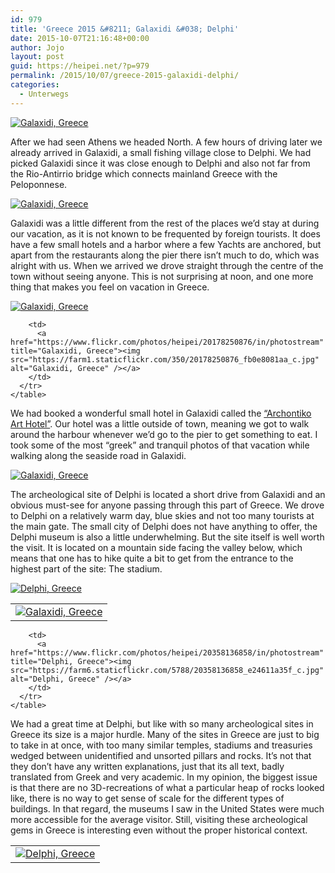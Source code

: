 ```yaml
---
id: 979
title: 'Greece 2015 &#8211; Galaxidi &#038; Delphi'
date: 2015-10-07T21:16:48+00:00
author: Jojo
layout: post
guid: https://heipei.net/?p=979
permalink: /2015/10/07/greece-2015-galaxidi-delphi/
categories:
  - Unterwegs
---
```

<div class="img aligncenter">
  <a href="https://www.flickr.com/photos/heipei/20140039262/in/photostream" title="Galaxidi, Greece"><img src="https://farm1.staticflickr.com/560/20140039262_9ea6e7445b_b.jpg" alt="Galaxidi, Greece" /></a>
</div>

After we had seen Athens we headed North. A few hours of driving later we already arrived in Galaxidi, a small fishing village close to Delphi. We had picked Galaxidi since it was close enough to Delphi and also not far from the Rio-Antirrio bridge which connects mainland Greece with the Peloponnese.

<div class="img aligncenter">
  <a href="https://www.flickr.com/photos/heipei/20588943115/in/photostream" title="Galaxidi, Greece"><img src="https://farm1.staticflickr.com/759/20588943115_e7ea05f151_b.jpg" alt="Galaxidi, Greece" /></a>
</div>

Galaxidi was a little different from the rest of the places we&#8217;d stay at during our vacation, as it is not known to be frequented by foreign tourists. It does have a few small hotels and a harbor where a few Yachts are anchored, but apart from the restaurants along the pier there isn&#8217;t much to do, which was alright with us. When we arrived we drove straight through the centre of the town without seeing anyone. This is not surprising at noon, and one more thing that makes you feel on vacation in Greece.

<div class="img aligncenter">
  <div>
    <a href="https://www.flickr.com/photos/heipei/20588943755/in/photostream" title="Galaxidi, Greece"><img src="https://farm1.staticflickr.com/586/20588943755_8ea1e10fa6_b.jpg" alt="Galaxidi, Greece" /></a>
  </div>
  
  <div>
    <table>
      <tr>
        <td>
          <a href="https://www.flickr.com/photos/heipei/19583528373/in/photostream" title="Galaxidi, Greece"><img src="https://farm1.staticflickr.com/286/19583528373_344b20845e_c.jpg"alt="Galaxidi, Greece" /></a>
        </td>
        
        <td>
          <a href="https://www.flickr.com/photos/heipei/20178250876/in/photostream" title="Galaxidi, Greece"><img src="https://farm1.staticflickr.com/350/20178250876_fb0e8081aa_c.jpg" alt="Galaxidi, Greece" /></a>
        </td>
      </tr>
    </table>
  </div>
</div>

We had booked a wonderful small hotel in Galaxidi called the [&#8220;Archontiko Art Hotel&#8221;](http://archontikoarthotel.gr/). Our hotel was a little outside of town, meaning we got to walk around the harbour whenever we&#8217;d go to the pier to get something to eat. I took some of the most &#8220;greek&#8221; and tranquil photos of that vacation while walking along the seaside road in Galaxidi.

<div class="img aligncenter">
  <a href="https://www.flickr.com/photos/heipei/20400966920/in/photostream" title="Galaxidi, Greece"><img src="https://farm6.staticflickr.com/5685/20400966920_4807fea844_b.jpg"alt="Galaxidi, Greece" /></a>
</div>

The archeological site of Delphi is located a short drive from Galaxidi and an obvious must-see for anyone passing through this part of Greece. We drove to Delphi on a relatively warm day, blue skies and not too many tourists at the main gate. The small city of Delphi does not have anything to offer, the Delphi museum is also a little underwhelming. But the site itself is well worth the visit. It is located on a mountain side facing the valley below, which means that one has to hike quite a bit to get from the entrance to the highest part of the site: The stadium.

<div class="img aligncenter">
  <div>
    <a href="https://www.flickr.com/photos/heipei/20546157215/in/photostream" title="Delphi, Greece"><img src="https://farm6.staticflickr.com/5775/20546157215_666ea25599_b.jpg" alt="Delphi, Greece" /></a>
  </div>
  
  <div>
    <table>
      <tr>
        <td>
          <a href="https://www.flickr.com/photos/heipei/20332450079/in/photostream" title="Delphi, Greece"><img src="https://farm6.staticflickr.com/5746/20332450079_91e996fe70_c.jpg" alt="Delphi, Greece" /></a>
        </td>
        
        <td>
          <a href="https://www.flickr.com/photos/heipei/20358136858/in/photostream" title="Delphi, Greece"><img src="https://farm6.staticflickr.com/5788/20358136858_e24611a35f_c.jpg" alt="Delphi, Greece" /></a>
        </td>
      </tr>
    </table>
  </div>
</div>

We had a great time at Delphi, but like with so many archeological sites in Greece its size is a major hurdle. Many of the sites in Greece are just to big to take in at once, with too many similar temples, stadiums and treasuries wedged between unidentified and unsorted pillars and rocks. It&#8217;s not that they don&#8217;t have any written explanations, just that its all text, badly translated from Greek and very academic. In my opinion, the biggest issue is that there are no 3D-recreations of what a particular heap of rocks looked like, there is no way to get sense of scale for the different types of buildings. In that regard, the museums I saw in the United States were much more accessible for the average visitor. Still, visiting these archeological gems in Greece is interesting even without the proper historical context.
